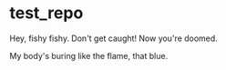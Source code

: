 # test_repo

Hey, fishy fishy. Don't get caught! Now you're doomed.

My body's buring like the flame, that blue.
